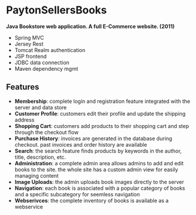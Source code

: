 # PaytonSellersBooks 
__Java Bookstore web application. A full E-Commerce website. (2011)__
* Spring MVC
* Jersey Rest
* Tomcat Realm authentication
* JSP frontend
* JDBC data connection
* Maven dependency mgmt

## Features
* **Membership**: complete login and registration feature integrated with the server and data store
* **Customer Profile**: customers edit their profile and update the shipping address
* **Shopping Cart**: customers add products to their shopping cart and step through the checkout flow
* **Purchase History**: invoices are generated in the database during checkout. past invoices and order history
are available
* **Search**: the search feature finds products by keywords in the author, title, description, etc.
* **Administration**: a complete admin area allows admins to add and edit books to the site. the whole site has a custom admin view for easily managing content
* **Image Uploads**: the admin uploads book images directly to the server
* **Navigation**: each book is associated with a popular category of books and a specific subcategory for seemless navigation
* **Webserivces**: the complete inventory of books is available as a webservice




